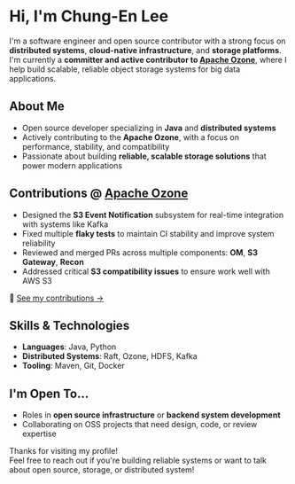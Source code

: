 # Hi, I'm Chung-En Lee

I'm a software engineer and open source contributor with a strong focus on **distributed systems**, **cloud-native infrastructure**, and **storage platforms**. I'm currently a **committer and active contributor to [Apache Ozone](https://ozone.apache.org/)**, where I help build scalable, reliable object storage systems for big data applications.

## About Me

- Open source developer specializing in **Java** and **distributed systems**
- Actively contributing to the **Apache Ozone**, with a focus on performance, stability, and compatibility
- Passionate about building **reliable, scalable storage solutions** that power modern applications

## Contributions @ [Apache Ozone](https://github.com/apache/ozone)

- Designed the **S3 Event Notification** subsystem for real-time integration with systems like Kafka
- Fixed multiple **flaky tests** to maintain CI stability and improve system reliability
- Reviewed and merged PRs across multiple components: **OM**, **S3 Gateway**, **Recon**
- Addressed critical **S3 compatibility issues** to ensure work well with AWS S3

🔗 [See my contributions →](https://github.com/apache/ozone/commits?author=chungen0126)

## Skills & Technologies

- **Languages**: Java, Python
- **Distributed Systems**: Raft, Ozone, HDFS, Kafka
- **Tooling**: Maven, Git, Docker

## I'm Open To...

- Roles in **open source infrastructure** or **backend system development**
- Collaborating on OSS projects that need design, code, or review expertise


Thanks for visiting my profile!  
Feel free to reach out if you're building reliable systems or want to talk about open source, storage, or distributed system!
